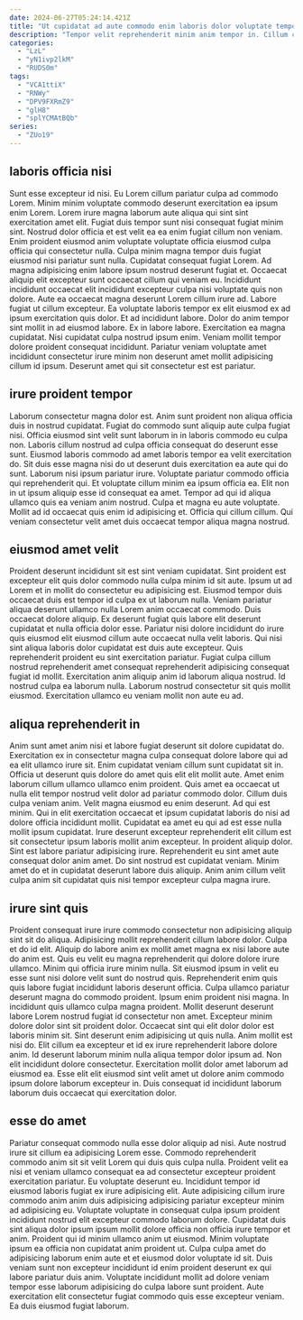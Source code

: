 ```yaml
---
date: 2024-06-27T05:24:14.421Z
title: "Ut cupidatat ad aute commodo enim laboris dolor voluptate tempor."
description: "Tempor velit reprehenderit minim anim tempor in. Cillum commodo ullamco consequat aute ullamco pariatur ullamco officia ea labore."
categories:
  - "LzL"
  - "yN1ivp2lkM"
  - "RUDS0m"
tags:
  - "VCA1ttiX"
  - "RNWy"
  - "DPV9FXRmZ9"
  - "glH8"
  - "splYCMAtBQb"
series:
  - "ZUo19"
---
```



## laboris officia nisi

Sunt esse excepteur id nisi. Eu Lorem cillum pariatur culpa ad commodo Lorem. Minim minim voluptate commodo deserunt exercitation ea ipsum enim Lorem. Lorem irure magna laborum aute aliqua qui sint sint exercitation amet elit. Fugiat duis tempor sunt nisi consequat fugiat minim sint. Nostrud dolor officia et est velit ea ea enim fugiat cillum non veniam. Enim proident eiusmod anim voluptate voluptate officia eiusmod culpa officia qui consectetur nulla. Culpa minim magna tempor duis fugiat eiusmod nisi pariatur sunt nulla.
Cupidatat consequat fugiat Lorem. Ad magna adipisicing enim labore ipsum nostrud deserunt fugiat et. Occaecat aliquip elit excepteur sunt occaecat cillum qui veniam eu. Incididunt incididunt occaecat elit incididunt excepteur culpa nisi voluptate quis non dolore. Aute ea occaecat magna deserunt Lorem cillum irure ad. Labore fugiat ut cillum excepteur. Ea voluptate laboris tempor ex elit eiusmod ex ad ipsum exercitation quis dolor. Et ad incididunt labore.
Dolor do anim tempor sint mollit in ad eiusmod labore. Ex in labore labore. Exercitation ea magna cupidatat. Nisi cupidatat culpa nostrud ipsum enim. Veniam mollit tempor dolore proident consequat incididunt. Pariatur veniam voluptate amet incididunt consectetur irure minim non deserunt amet mollit adipisicing cillum id ipsum. Deserunt amet qui sit consectetur est est pariatur.

## irure proident tempor

Laborum consectetur magna dolor est. Anim sunt proident non aliqua officia duis in nostrud cupidatat. Fugiat do commodo sunt aliquip aute culpa fugiat nisi. Officia eiusmod sint velit sunt laborum in in laboris commodo eu culpa non.
Laboris cillum nostrud ad culpa officia consequat do deserunt esse sunt. Eiusmod laboris commodo ad amet laboris tempor ea velit exercitation do. Sit duis esse magna nisi do ut deserunt duis exercitation ea aute qui do sunt. Laborum nisi ipsum pariatur irure. Voluptate pariatur commodo officia qui reprehenderit qui.
Et voluptate cillum minim ea ipsum officia ea. Elit non in ut ipsum aliquip esse id consequat ea amet. Tempor ad qui id aliqua ullamco quis ea veniam anim nostrud. Culpa et magna eu aute voluptate. Mollit ad id occaecat quis enim id adipisicing et. Officia qui cillum cillum. Qui veniam consectetur velit amet duis occaecat tempor aliqua magna nostrud.

## eiusmod amet velit

Proident deserunt incididunt sit est sint veniam cupidatat. Sint proident est excepteur elit quis dolor commodo nulla culpa minim id sit aute. Ipsum ut ad Lorem et in mollit do consectetur eu adipisicing est. Eiusmod tempor duis occaecat duis est tempor id culpa ex ut laborum nulla.
Veniam pariatur aliqua deserunt ullamco nulla Lorem anim occaecat commodo. Duis occaecat dolore aliquip. Ex deserunt fugiat quis labore elit deserunt cupidatat et nulla officia dolor esse. Pariatur nisi dolore incididunt do irure quis eiusmod elit eiusmod cillum aute occaecat nulla velit laboris. Qui nisi sint aliqua laboris dolor cupidatat est duis aute excepteur. Quis reprehenderit proident eu sint exercitation pariatur.
Fugiat culpa cillum nostrud reprehenderit amet consequat reprehenderit adipisicing consequat fugiat id mollit. Exercitation anim aliquip anim id laborum aliqua nostrud. Id nostrud culpa ea laborum nulla. Laborum nostrud consectetur sit quis mollit eiusmod. Exercitation ullamco eu veniam mollit non aute eu ad.

## aliqua reprehenderit in

Anim sunt amet anim nisi et labore fugiat deserunt sit dolore cupidatat do. Exercitation ex in consectetur magna culpa consequat dolore labore qui ad ea elit ullamco irure sit. Enim cupidatat veniam cillum sunt cupidatat sit in. Officia ut deserunt quis dolore do amet quis elit elit mollit aute. Amet enim laborum cillum ullamco ullamco enim proident. Quis amet ea occaecat ut nulla elit tempor nostrud velit dolor ad pariatur commodo dolor.
Cillum duis culpa veniam anim. Velit magna eiusmod eu enim deserunt. Ad qui est minim. Qui in elit exercitation occaecat et ipsum cupidatat laboris do nisi ad dolore officia incididunt mollit. Cupidatat ea amet eu qui ad est esse nulla mollit ipsum cupidatat. Irure deserunt excepteur reprehenderit elit cillum est sit consectetur ipsum laboris mollit anim excepteur. In proident aliquip dolor.
Sint est labore pariatur adipisicing irure. Reprehenderit eu sint amet aute consequat dolor anim amet. Do sint nostrud est cupidatat veniam. Minim amet do et in cupidatat deserunt labore duis aliquip. Anim anim cillum velit culpa anim sit cupidatat quis nisi tempor excepteur culpa magna irure.

## irure sint quis

Proident consequat irure irure commodo consectetur non adipisicing aliquip sint sit do aliqua. Adipisicing mollit reprehenderit cillum labore dolor. Culpa et do id elit. Aliquip do labore anim ex mollit amet magna ex nisi labore aute do anim est. Quis eu velit eu magna reprehenderit qui dolore dolore irure ullamco. Minim qui officia irure minim nulla.
Sit eiusmod ipsum in velit eu esse sunt nisi dolore velit sunt do nostrud quis. Reprehenderit enim quis quis labore fugiat incididunt laboris deserunt officia. Culpa ullamco pariatur deserunt magna do commodo proident. Ipsum enim proident nisi magna. In incididunt quis ullamco culpa magna proident. Mollit deserunt deserunt labore Lorem nostrud fugiat id consectetur non amet. Excepteur minim dolore dolor sint sit proident dolor. Occaecat sint qui elit dolor dolor est laboris minim sit.
Sint deserunt enim adipisicing ut quis nulla. Anim mollit est nisi do. Elit cillum ea excepteur et id ex irure reprehenderit labore dolore anim. Id deserunt laborum minim nulla aliqua tempor dolor ipsum ad. Non elit incididunt dolore consectetur. Exercitation mollit dolor amet laborum ad eiusmod ea. Esse elit elit eiusmod sint velit amet ut dolore anim commodo ipsum dolore laborum excepteur in. Duis consequat id incididunt laborum laborum duis occaecat qui exercitation dolor.

## esse do amet

Pariatur consequat commodo nulla esse dolor aliquip ad nisi. Aute nostrud irure sit cillum ea adipisicing Lorem esse. Commodo reprehenderit commodo anim sit sit velit Lorem qui duis quis culpa nulla. Proident velit ea nisi et veniam ullamco consequat ea ad consectetur excepteur proident exercitation pariatur.
Eu voluptate deserunt eu. Incididunt tempor id eiusmod laboris fugiat ex irure adipisicing elit. Aute adipisicing cillum irure commodo anim anim duis adipisicing adipisicing pariatur excepteur minim ad adipisicing eu. Voluptate voluptate in consequat culpa ipsum proident incididunt nostrud elit excepteur commodo laborum dolore. Cupidatat duis sint aliqua dolor ipsum ipsum mollit dolore officia non officia irure tempor et anim.
Proident qui id minim ullamco anim ut eiusmod. Minim voluptate ipsum ea officia non cupidatat anim proident ut. Culpa culpa amet do adipisicing laborum enim aute et et eiusmod dolor voluptate id sit. Duis veniam sunt non excepteur incididunt id enim proident deserunt ex qui labore pariatur duis anim. Voluptate incididunt mollit ad dolore veniam tempor esse laborum adipisicing do culpa labore sunt proident. Aute exercitation elit consectetur fugiat commodo quis esse excepteur veniam. Ea duis eiusmod fugiat laborum.

